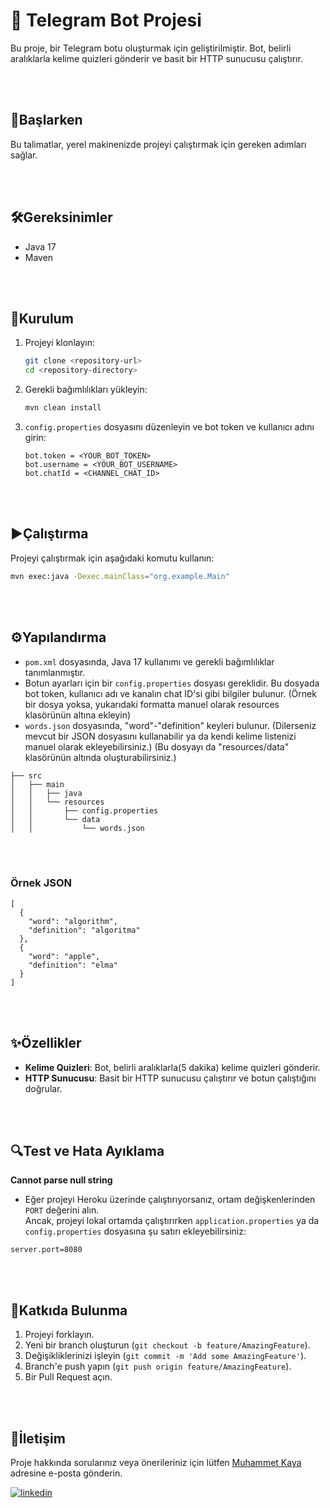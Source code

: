 # 🤖 Telegram Bot Projesi 

Bu proje, bir Telegram botu oluşturmak için geliştirilmiştir. Bot, belirli aralıklarla kelime quizleri gönderir ve basit bir HTTP sunucusu çalıştırır.

<br><br>
## 🚀Başlarken

Bu talimatlar, yerel makinenizde projeyi çalıştırmak için gereken adımları sağlar.

<br><br>
## 🛠️Gereksinimler

- Java 17
- Maven

<br><br>
## 💾Kurulum

1. Projeyi klonlayın:
   ```bash
   git clone <repository-url>
   cd <repository-directory>
   ```

2. Gerekli bağımlılıkları yükleyin:
   ```bash
   mvn clean install
   ```

3. `config.properties` dosyasını düzenleyin ve bot token ve kullanıcı adını girin:
   ```properties
   bot.token = <YOUR_BOT_TOKEN>
   bot.username = <YOUR_BOT_USERNAME>
   bot.chatId = <CHANNEL_CHAT_ID>
   ```

<br><br>
## ▶️Çalıştırma

Projeyi çalıştırmak için aşağıdaki komutu kullanın:
  ```bash
  mvn exec:java -Dexec.mainClass="org.example.Main"
  ```

<br><br>
## ⚙️Yapılandırma

- `pom.xml` dosyasında, Java 17 kullanımı ve gerekli bağımlılıklar tanımlanmıştır.
- Botun ayarları için bir `config.properties` dosyası gereklidir. Bu dosyada bot token, kullanıcı adı ve kanalın chat ID'si gibi bilgiler bulunur.
  (Örnek bir dosya yoksa, yukarıdaki formatta manuel olarak resources klasörünün altına ekleyin)
- `words.json` dosyasında, "word"-"definition" keyleri bulunur. (Dilerseniz mevcut bir JSON dosyasını kullanabilir ya da kendi kelime listenizi manuel olarak ekleyebilirsiniz.)
  (Bu dosyayı da "resources/data" klasörünün altında oluşturabilirsiniz.)

```
├── src
│   ├── main
│   │   ├── java
│   │   └── resources
│   │       ├── config.properties
│   │       └── data
│   │           └── words.json
```


<br><br>
### Örnek JSON
```
[
  {
    "word": "algorithm",
    "definition": "algoritma"
  },
  {
    "word": "apple",
    "definition": "elma"
  }
]
```

<br><br>
## ✨Özellikler

- **Kelime Quizleri**: Bot, belirli aralıklarla(5 dakika) kelime quizleri gönderir.
- **HTTP Sunucusu**: Basit bir HTTP sunucusu çalıştırır ve botun çalıştığını doğrular.

<br><br>
## 🔍Test ve Hata Ayıklama
 **Cannot parse null string**
- Eğer projeyi Heroku üzerinde çalıştırıyorsanız, ortam değişkenlerinden `PORT` değerini alın.  
Ancak, projeyi lokal ortamda çalıştırırken `application.properties` ya da `config.properties` dosyasına şu satırı ekleyebilirsiniz:  
```properties  
server.port=8080  
```

<br><br>
## 🤝Katkıda Bulunma

1. Projeyi forklayın.
2. Yeni bir branch oluşturun (`git checkout -b feature/AmazingFeature`).
3. Değişikliklerinizi işleyin (`git commit -m 'Add some AmazingFeature'`).
4. Branch'e push yapın (`git push origin feature/AmazingFeature`).
5. Bir Pull Request açın.

<br><br>
## 💬İletişim

Proje hakkında sorularınız veya önerileriniz için lütfen [Muhammet Kaya](mailto:kayamuhammet78@gmail.com) adresine e-posta gönderin.

[![linkedin](https://img.shields.io/badge/linkedin-0A66C2?style=for-the-badge&logo=linkedin&logoColor=white)](https://www.linkedin.com/in/muhammet-kaya-81a8b81b0/)
